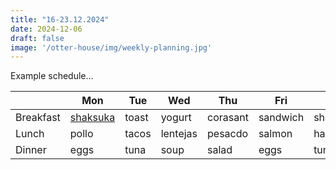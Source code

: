```yaml
---
title: "16-23.12.2024"
date: 2024-12-06
draft: false
image: '/otter-house/img/weekly-planning.jpg'
---
```

Example schedule...
<!--more-->

|          | Mon | Tue | Wed | Thu | Fri | Sat | Sun |
| -------- | --- | --- | --- | --- | --- | --- | --- |
| Breakfast| [shaksuka](/otter-house/recipes/shakshuka) | toast | yogurt | corasant | sandwich | shakshuka | chilaquiles |
| Lunch    | pollo | tacos | lentejas | pesacdo | salmon | hamburger | pizza |
| Dinner   | eggs | tuna | soup | salad | eggs | tuna | salad |